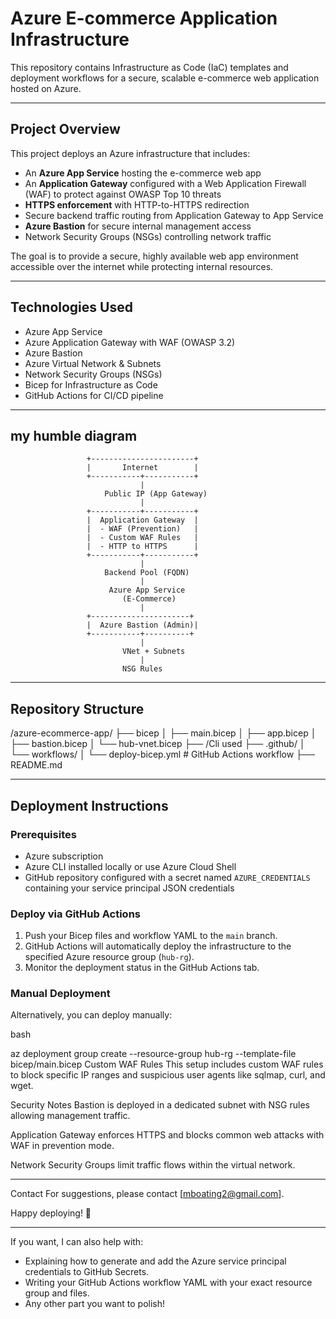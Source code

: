 # Azure E-commerce Application Infrastructure

This repository contains Infrastructure as Code (IaC) templates and deployment workflows for a secure, scalable e-commerce web application hosted on Azure.

---

## Project Overview

This project deploys an Azure infrastructure that includes:

- An **Azure App Service** hosting the e-commerce web app
- An **Application Gateway** configured with a Web Application Firewall (WAF) to protect against OWASP Top 10 threats
- **HTTPS enforcement** with HTTP-to-HTTPS redirection
- Secure backend traffic routing from Application Gateway to App Service
- **Azure Bastion** for secure internal management access
- Network Security Groups (NSGs) controlling network traffic

The goal is to provide a secure, highly available web app environment accessible over the internet while protecting internal resources.

---


## Technologies Used

- Azure App Service
- Azure Application Gateway with WAF (OWASP 3.2)
- Azure Bastion
- Azure Virtual Network & Subnets
- Network Security Groups (NSGs)
- Bicep for Infrastructure as Code
- GitHub Actions for CI/CD pipeline

---
## my humble diagram

                     +-----------------------+
                     |       Internet        |
                     +-----------+-----------+
                                 |
                         Public IP (App Gateway)
                                 |
                     +-----------+-----------+
                     |  Application Gateway  |
                     |  - WAF (Prevention)   |
                     |  - Custom WAF Rules   |
                     |  - HTTP to HTTPS      |
                     +-----------+-----------+
                                 |
                         Backend Pool (FQDN)
                                 |
                          Azure App Service
                             (E-Commerce)
                                 |
                     +----------------------+
                     |  Azure Bastion (Admin)|
                     +-----------+----------+
                                 |
                             VNet + Subnets
                                 |
                             NSG Rules
---
## Repository Structure

/azure-ecommerce-app/
├── bicep
│ ├── main.bicep
│ ├── app.bicep
│ ├── bastion.bicep
│ └── hub-vnet.bicep
├── /Cli used
├── .github/
│ └── workflows/
│ └── deploy-bicep.yml # GitHub Actions workflow
├── README.md




---

## Deployment Instructions

### Prerequisites

- Azure subscription
- Azure CLI installed locally or use Azure Cloud Shell
- GitHub repository configured with a secret named `AZURE_CREDENTIALS` containing your service principal JSON credentials

### Deploy via GitHub Actions

1. Push your Bicep files and workflow YAML to the `main` branch.
2. GitHub Actions will automatically deploy the infrastructure to the specified Azure resource group (`hub-rg`).
3. Monitor the deployment status in the GitHub Actions tab.

### Manual Deployment

Alternatively, you can deploy manually:

bash

az deployment group create --resource-group hub-rg --template-file bicep/main.bicep
Custom WAF Rules
This setup includes custom WAF rules to block specific IP ranges and suspicious user agents like sqlmap, curl, and wget.

Security Notes
Bastion is deployed in a dedicated subnet with NSG rules allowing management traffic.

Application Gateway enforces HTTPS and blocks common web attacks with WAF in prevention mode.

Network Security Groups limit traffic flows within the virtual network.

-----

Contact
For suggestions, please contact [mboating2@gmail.com].

Happy deploying! 🚀





---


If you want, I can also help with:

- Explaining how to generate and add the Azure service principal credentials to GitHub Secrets.
- Writing your GitHub Actions workflow YAML with your exact resource group and files.
- Any other part you want to polish!

